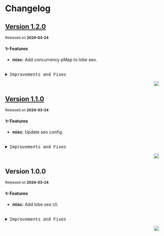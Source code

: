 <a name="readme-top"></a>

# Changelog

## [Version 1.2.0](https://github.com/lobehub/lobe-cli-toolbox/compare/@lobehub/seo-cli@1.1.0...@lobehub/seo-cli@1.2.0)

<sup>Released on **2024-03-24**</sup>

#### ✨ Features

- **misc**: Add concurrency pMap to lobe seo.

<br/>

<details>
<summary><kbd>Improvements and Fixes</kbd></summary>

#### What's improved

- **misc**: Add concurrency pMap to lobe seo ([fd5141d](https://github.com/lobehub/lobe-cli-toolbox/commit/fd5141d))

</details>

<div align="right">

[![](https://img.shields.io/badge/-BACK_TO_TOP-151515?style=flat-square)](#readme-top)

</div>

## [Version 1.1.0](https://github.com/lobehub/lobe-cli-toolbox/compare/@lobehub/seo-cli@1.0.0...@lobehub/seo-cli@1.1.0)

<sup>Released on **2024-03-24**</sup>

#### ✨ Features

- **misc**: Update seo config.

<br/>

<details>
<summary><kbd>Improvements and Fixes</kbd></summary>

#### What's improved

- **misc**: Update seo config ([9ca366c](https://github.com/lobehub/lobe-cli-toolbox/commit/9ca366c))

</details>

<div align="right">

[![](https://img.shields.io/badge/-BACK_TO_TOP-151515?style=flat-square)](#readme-top)

</div>

## Version 1.0.0

<sup>Released on **2024-03-24**</sup>

#### ✨ Features

- **misc**: Add lobe seo cli.

<br/>

<details>
<summary><kbd>Improvements and Fixes</kbd></summary>

#### What's improved

- **misc**: Add lobe seo cli ([bb1b860](https://github.com/lobehub/lobe-cli-toolbox/commit/bb1b860))

</details>

<div align="right">

[![](https://img.shields.io/badge/-BACK_TO_TOP-151515?style=flat-square)](#readme-top)

</div>
